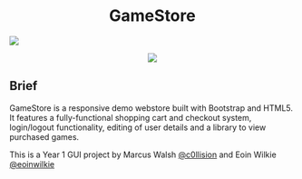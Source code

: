 <h1 align="center">GameStore</h1>

<a href="https://travis-ci.com/c0llision/gui_project_y1"><img src="https://travis-ci.com/c0llision/gui_project_y1.svg?token=jKwFsqv8nstKt7PxSw1t&branch=master"></a>

<p align="center">
  <img src="https://media.giphy.com/media/89h6mzkmcBU10ji8FA/giphy.gif"/>
</p>

<h2>Brief</h2>
<p>GameStore is a responsive demo webstore built with Bootstrap and HTML5. It features a fully-functional shopping cart and checkout system, login/logout functionality, editing of user details and a library to view purchased games.</p>

<p>This is a Year 1 GUI project by Marcus Walsh <a href="https://github.com/c0llision">@c0llision</a> and Eoin Wilkie <a href="https://github.com/eoinwilkie">@eoinwilkie</a></p>

